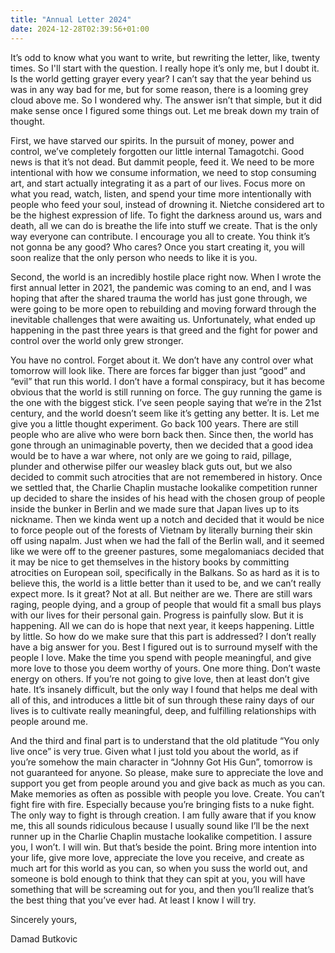 ```yaml
---
title: "Annual Letter 2024"
date: 2024-12-28T02:39:56+01:00
---
```


It’s odd to know what you want to write, but rewriting the letter, like, twenty times. So I'll start with the question. I really hope it’s only me, but I doubt it. Is the world getting grayer every year? I can’t say that the year behind us was in any way bad for me, but for some reason, there is a looming grey cloud above me. So I wondered why. The answer isn’t that simple, but it did make sense once I figured some things out. Let me break down my train of thought. 

First, we have starved our spirits. In the pursuit of money, power and control, we’ve completely forgotten our little internal Tamagotchi. Good news is that it’s not dead. 
But dammit people, feed it. We need to be more intentional with how we consume information, we need to stop consuming art, and start actually integrating it as a part of our lives. Focus more on what you read, watch, listen, and spend your time more intentionally with people who feed your soul, instead of drowning it. Nietche considered art to be the highest expression of life. To fight the darkness around us, wars and death, all we can do is breathe the life into stuff we create. That is the only way everyone can contribute. I encourage you all to create. You think it’s not gonna be any good? Who cares? Once you start creating it, you will soon realize that the only person who needs to like it is you. 
	
Second, the world is an incredibly hostile place right now. When I wrote the first annual letter in 2021, the pandemic was coming to an end, and I was hoping that after the shared trauma the world has just gone through, we were going to be more open to rebuilding and moving forward through the inevitable challenges that were awaiting us. Unfortunately, what ended up happening in the past three years is that greed and the fight for power and control over the world only grew stronger.

You have no control. Forget about it. We don’t have any control over what tomorrow will look like. There are forces far bigger than just “good” and “evil” that run this world. I don’t have a formal conspiracy, but it has become obvious that the world is still running on force. The guy running the game is the one with the biggest stick. I’ve seen people saying that we’re in the 21st century, and the world doesn’t seem like it’s getting any better. It is. Let me give you a little thought experiment. Go back 100 years. There are still people who are alive who were born back then. Since then, the world has gone through an unimaginable poverty, then we decided that a good idea would be to have a war where, not only are we going to raid, pillage, plunder and otherwise pilfer our weasley black guts out, but we also decided to commit such atrocities that are not remembered in history. Once we settled that, the Charlie Chaplin mustache lookalike competition runner up decided to share the insides of his head with the chosen group of people inside the bunker in Berlin and we made sure that Japan lives up to its nickname. Then we kinda went up a notch and decided that it would be nice to force people out of the forests of Vietnam by literally burning their skin off using napalm. Just when we had the fall of the Berlin wall, and it seemed like we were off to the greener pastures, some megalomaniacs decided that it may be nice to get themselves in the history books by committing atrocities on European soil, specifically in the Balkans. So as hard as it is to believe this, the world is a little better than it used to be, and we can’t really expect more. Is it great? Not at all. But neither are we. There are still wars raging, people dying, and a group of people that would fit a small bus plays with our lives for their personal gain. Progress is painfully slow. But it is happening. All we can do is hope that next year, it keeps happening. Little by little. So how do we make sure that this part is addressed? I don’t really have a big answer for you. Best I figured out is to surround myself with the people I love. Make the time you spend with people meaningful, and give more love to those you deem worthy of yours. One more thing. Don’t waste energy on others. If you’re not going to give love, then at least don’t give hate. It’s insanely difficult, but the only way I found that helps me deal with all of this, and introduces a little bit of sun through these rainy days of our lives is to cultivate really meaningful, deep, and fulfilling relationships with people around me. 

And the third and final part is to understand that the old platitude “You only live once” is very true. Given what I just told you about the world, as if you’re somehow the main character in “Johnny Got His Gun”, tomorrow is not guaranteed for anyone. So please, make sure to appreciate the love and support you get from people around you and give back as much as you can. Make memories as often as possible with people you love. Create. You can’t fight fire with fire. Especially because you’re bringing fists to a nuke fight. The only way to fight is through creation. I am fully aware that if you know me, this all sounds ridiculous because I usually sound like I’ll be the next runner up in the Charlie Chaplin mustache lookalike competition. I assure you, I won’t. I will win. But that’s beside the point. Bring more intention into your life, give more love, appreciate the love you receive, and create as much art for this world as you can, so when you suss the world out, and someone is bold enough to think that they can spit at you, you will have something that will be screaming out for you, and then you’ll realize that’s the best thing that you’ve ever had. At least I know I will try.

Sincerely yours,

Damad Butkovic
